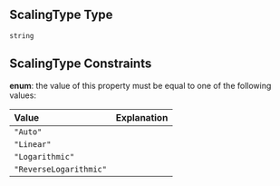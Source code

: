 ## ScalingType Type

`string`

## ScalingType Constraints

**enum**: the value of this property must be equal to one of the following values:

| Value                  | Explanation |
| :--------------------- | :---------- |
| `"Auto"`               |             |
| `"Linear"`             |             |
| `"Logarithmic"`        |             |
| `"ReverseLogarithmic"` |             |
